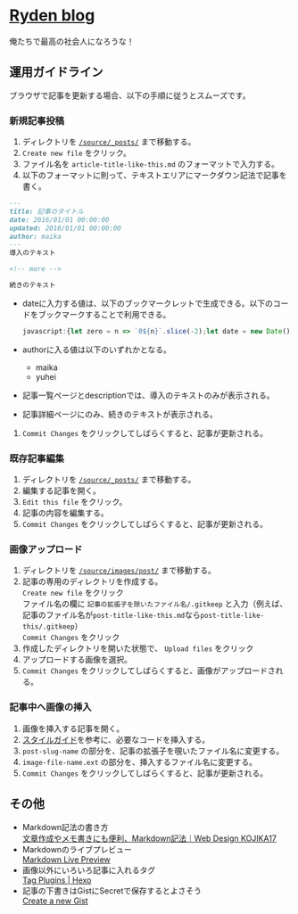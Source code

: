 # [Ryden blog](https://ryden-inc.github.io/rookies/)

俺たちで最高の社会人になろうな！

## 運用ガイドライン

ブラウザで記事を更新する場合、以下の手順に従うとスムーズです。

### 新規記事投稿

1. ディレクトリを [`/source/_posts/`](/source/_posts/) まで移動する。
1. `Create new file` をクリック。
1. ファイル名を `article-title-like-this.md` のフォーマットで入力する。
1. 以下のフォーマットに則って、テキストエリアにマークダウン記法で記事を書く。

  ```markdown
  ---
  title: 記事のタイトル
  date: 2016/01/01 00:00:00
  updated: 2016/01/01 00:00:00
  author: maika
  ---
  導入のテキスト

  <!-- more -->

  続きのテキスト
  ```

  - dateに入力する値は、以下のブックマークレットで生成できる。以下のコードをブックマークすることで利用できる。  

    ```js
    javascript:{let zero = n => `0${n}`.slice(-2);let date = new Date();let year = date.getFullYear();let month = zero(date.getMonth() + 1);let day = zero(date.getDate());let hours = zero(date.getHours());let minutes = zero(date.getMinutes());let seconds = zero(date.getSeconds());alert(`${year}/${month}/${day} ${hours}:${minutes}:${seconds}`);}
    ```

  - authorに入る値は以下のいずれかとなる。
    - maika
    - yuhei
  - 記事一覧ページとdescriptionでは、導入のテキストのみが表示される。
  - 記事詳細ページにのみ、続きのテキストが表示される。

1. `Commit Changes` をクリックしてしばらくすると、記事が更新される。

### 既存記事編集

1. ディレクトリを [`/source/_posts/`](/source/_posts/) まで移動する。
1. 編集する記事を開く。
1. `Edit this file` をクリック。
1. 記事の内容を編集する。
1. `Commit Changes` をクリックしてしばらくすると、記事が更新される。

### 画像アップロード

1. ディレクトリを [`/source/images/post/`](/source/images/post/) まで移動する。
1. 記事の専用のディレクトリを作成する。  
`Create new file` をクリック  
ファイル名の欄に `記事の拡張子を除いたファイル名/.gitkeep` と入力（例えば、記事のファイル名が`post-title-like-this.md`なら`post-title-like-this/.gitkeep`）  
`Commit Changes` をクリック
1. 作成したディレクトリを開いた状態で、 `Upload files` をクリック
1. アップロードする画像を選択。
1. `Commit Changes` をクリックしてしばらくすると、画像がアップロードされる。

### 記事中へ画像の挿入

1. 画像を挿入する記事を開く。
1. [スタイルガイド](https://ryden-inc.github.io/rookies/posts/styleguide.html)を参考に、必要なコードを挿入する。
1. `post-slug-name` の部分を、記事の拡張子を覗いたファイル名に変更する。
1. `image-file-name.ext` の部分を、挿入するファイル名に変更する。
1. `Commit Changes` をクリックしてしばらくすると、記事が更新される。

## その他

- Markdown記法の書き方  
  [文章作成やメモ書きにも便利、Markdown記法｜Web Design KOJIKA17](http://kojika17.com/2013/01/starting-markdown.html)
- Markdownのライブプレビュー  
  [Markdown Live Preview](http://markdownlivepreview.com/)
- 画像以外にいろいろ記事に入れるタグ  
  [Tag Plugins | Hexo](https://hexo.io/docs/tag-plugins.html)
- 記事の下書きはGistにSecretで保存するとよさそう  
  [Create a new Gist](https://gist.github.com/)
